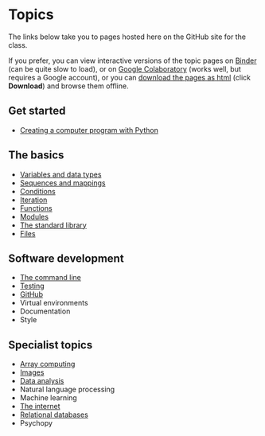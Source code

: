# Topics

The links below take you to pages hosted here on the GitHub site for the class.

If you prefer, you can view interactive versions of the topic pages on [Binder](https://mybinder.org/v2/gh/luketudge/introduction-to-programming/master?filepath=content) (can be quite slow to load), or on [Google Colaboratory](https://colab.research.google.com/github/luketudge/introduction-to-programming) (works well, but requires a Google account), or you can [download the pages as html](html/intro_prog_html.zip) (click **Download**) and browse them offline.

## Get started

* [Creating a computer program with Python](intro.md)

## The basics

* [Variables and data types](types.md)
* [Sequences and mappings](sequences_mappings.md)
* [Conditions](conditions.md)
* [Iteration](iteration.md)
* [Functions](functions.md)
* [Modules](modules.md)
* [The standard library](standard_library.md)
* [Files](files.md)

## Software development

* [The command line](command_line.md)
* [Testing](testing.md)
* [GitHub](github.md)
* Virtual environments
* Documentation
* Style

## Specialist topics

* [Array computing](arrays.md)
* [Images](images.md)
* [Data analysis](data_analysis.md)
* Natural language processing
* Machine learning
* [The internet](internet.md)
* [Relational databases](databases.md)
* Psychopy

